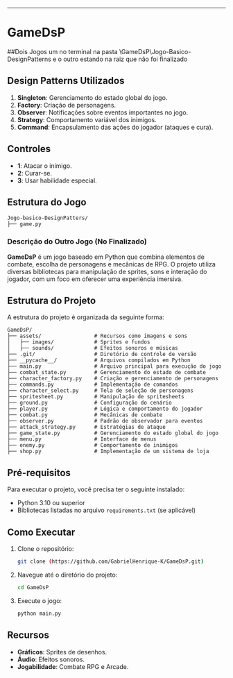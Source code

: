 ---

# GameDsP
##Dois Jogos um no terminal na pasta \GameDsP\Jogo-Basico-DesignPatterns e o outro estando na raiz que não foi finalizado


## Design Patterns Utilizados

1. **Singleton**: Gerenciamento do estado global do jogo.
2. **Factory**: Criação de personagens.
3. **Observer**: Notificações sobre eventos importantes no jogo.
4. **Strategy**: Comportamento variável dos inimigos.
5. **Command**: Encapsulamento das ações do jogador (ataques e cura).

## Controles

- **1**: Atacar o inimigo.
- **2**: Curar-se.
- **3**: Usar habilidade especial.

## Estrutura do Jogo

```
Jogo-basico-DesignPatters/
├── game.py         
```


### Descrição do Outro Jogo (No Finalizado)

**GameDsP** é um jogo baseado em Python que combina elementos de combate, escolha de personagens e mecânicas de RPG. O projeto utiliza diversas bibliotecas para manipulação de sprites, sons e interação do jogador, com um foco em oferecer uma experiência imersiva.

## Estrutura do Projeto

A estrutura do projeto é organizada da seguinte forma:

```
GameDsP/
├── assets/                 # Recursos como imagens e sons
│   ├── images/             # Sprites e fundos
│   ├── sounds/             # Efeitos sonoros e músicas
├── .git/                   # Diretório de controle de versão
├── __pycache__/            # Arquivos compilados em Python
├── main.py                 # Arquivo principal para execução do jogo
├── combat_state.py         # Gerenciamento do estado de combate
├── character_factory.py    # Criação e gerenciamento de personagens
├── commands.py             # Implementação de comandos
├── character_select.py     # Tela de seleção de personagens
├── spritesheet.py          # Manipulação de spritesheets
├── ground.py               # Configuração do cenário
├── player.py               # Lógica e comportamento do jogador
├── combat.py               # Mecânicas de combate
├── observer.py             # Padrão de observador para eventos
├── attack_strategy.py      # Estratégias de ataque
├── game_state.py           # Gerenciamento do estado global do jogo
├── menu.py                 # Interface de menus
├── enemy.py                # Comportamento de inimigos
├── shop.py                 # Implementação de um sistema de loja
```

## Pré-requisitos

Para executar o projeto, você precisa ter o seguinte instalado:

- Python 3.10 ou superior
- Bibliotecas listadas no arquivo `requirements.txt` (se aplicável)

## Como Executar

1. Clone o repositório:
   ```bash
   git clone (https://github.com/GabrielHenrique-K/GameDsP.git)
   ```
2. Navegue até o diretório do projeto:
   ```bash
   cd GameDsP
   ```
3. Execute o jogo:
   ```bash
   python main.py
   ```

## Recursos

- **Gráficos**: Sprites de desenhos.
- **Áudio**: Efeitos sonoros.
- **Jogabilidade**: Combate RPG e Arcade.
